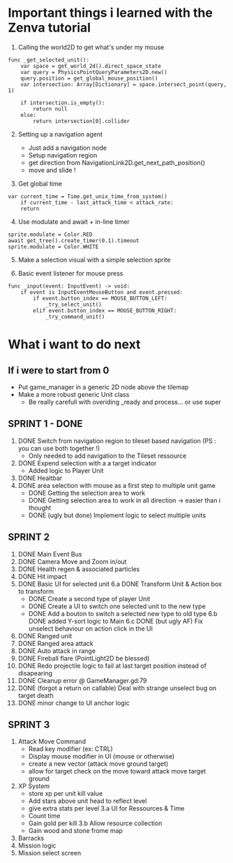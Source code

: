 # Important things i learned with the Zenva tutorial

1. Calling the world2D to get what's under my mouse

``` GDScript
func _get_selected_unit():
	var space = get_world_2d().direct_space_state
	var query = PhysicsPointQueryParameters2D.new()
	query.position = get_global_mouse_position()
	var intersection: Array[Dictionary] = space.intersect_point(query, 1)

	if intersection.is_empty():
		return null
	else:
		return intersection[0].collider
```

2. Setting up a navigation agent
	+ Just add a navigation node
	+ Setup navigation region
	+ get direction from NavigationLink2D.get_next_path_position()
	+ move and slide !

3. Get global time

``` GDSCript
var current_time = Time.get_unix_time_from_system()
	if current_time - last_attack_time < attack_rate:
	return
```

4. Use modulate and await + in-line timer

``` GDScript
sprite.modulate = Color.RED
await get_tree().create_timer(0.1).timeout
sprite.modulate = Color.WHITE
```

5. Make a selection visual with a simple selection sprite

6. Basic event listener for mouse press

``` GDSCript
func _input(event: InputEvent) -> void:
	if event is InputEventMouseButton and event.pressed:
		if event.button_index == MOUSE_BUTTON_LEFT:
			_try_select_unit()
		elif event.button_index == MOUSE_BUTTON_RIGHT:
			_try_command_unit()
```

# What i want to do next

## If i were to start from 0
+ Put game_manager in a generic 2D node above the tilemap
+ Make a more robust generic Unit class
	 - Be really carefull with overiding _ready and process... or use super

## SPRINT 1 - DONE
1. DONE Switch from navigation region to tileset based navigation (PS : you can use both together !)
	- Only needed to add navigation to the Tileset ressource
2. DONE Expend selection with a a target indicator
	- Added logic to Player Unit
3. DONE Healtbar
4. DONE area selection with mouse as a first step to multiple unit game
	- DONE Getting the selection area to work
	- DONE Getting selection area to work in all direction -> easier than i thought
	- DONE (ugly but done) Implement logic to select multiple units

## SPRINT 2
1. DONE Main Event Bus
2. DONE Camera Move and Zoom in/out
3. DONE Health regen & associated particles
4. DONE Hit impact
5. DONE Basic UI for selected unit
6.a DONE Transform Unit & Action box to transform
	+ DONE Create a second type of player Unit
	+ DONE Create a UI to switch one selected unit to the new type
	+ DONE Add a bouton to switch a selected new type to old type
6.b DONE added Y-sort logic to Main
6.c DONE (but ugly AF) Fix unselect behaviour on action click in the UI
7. DONE Ranged unit
8. DONE Ranged area attack
9. DONE Auto attack in range
10. DONE Fireball flare (PointLight2D be blessed)
11. DONE Redo projectile logic to fail at last target position instead of disapearing
12. DONE Cleanup error @ GameManager.gd:79
13. DONE (forgot a return on callable) Deal with strange unselect bug on target death
14. DONE minor change to UI anchor logic

## SPRINT 3
1. Attack Move Command
	+ Read key modifier (ex: CTRL)
	+ Display mouse modifier in UI (mouse or otherwise)
	+ create a new vector (attack move ground target)
	+ allow for target check on the move toward attack move target ground
2. XP System
	+ store xp per unit kill value
	+ Add stars above unit head to reflect level
	+ give extra stats per level
3.a UI for Ressources & Time
	+ Count time
	+ Gain gold per kill
3.b Allow resource collection
	+ Gain wood and stone frome map
4. Barracks
5. Mission logic
6. Mission select screen
